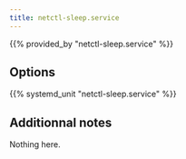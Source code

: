 ```yaml
---
title: netctl-sleep.service
---
```


{{% provided_by "netctl-sleep.service" %}}

## Options

{{% systemd_unit "netctl-sleep.service" %}}

## Additionnal notes

Nothing here.